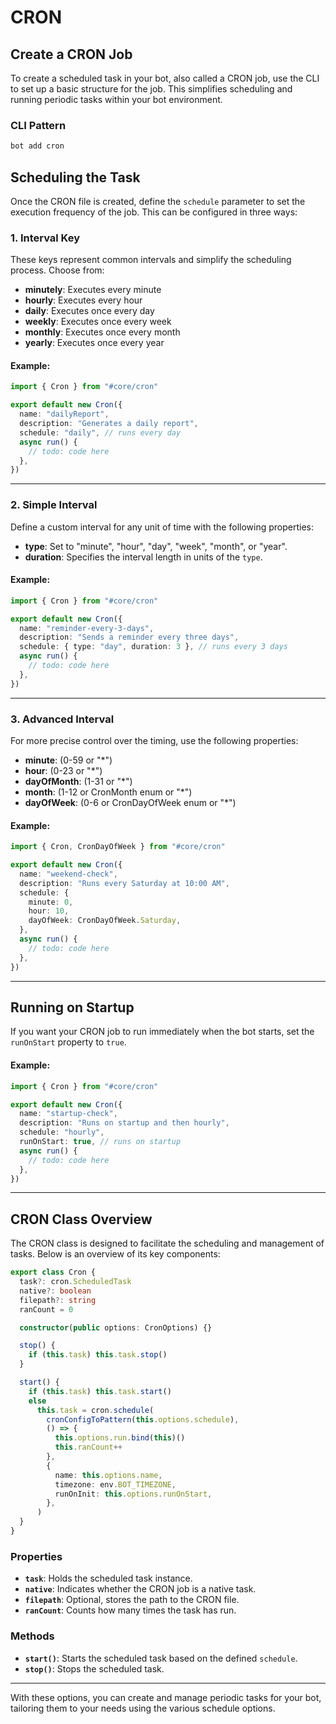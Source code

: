 # CRON

## Create a CRON Job

To create a scheduled task in your bot, also called a CRON job, use the CLI to set up a basic structure for the job. This simplifies scheduling and running periodic tasks within your bot environment.

### CLI Pattern

```bash
bot add cron
```

## Scheduling the Task

Once the CRON file is created, define the `schedule` parameter to set the execution frequency of the job. This can be configured in three ways:

### 1. Interval Key

These keys represent common intervals and simplify the scheduling process. Choose from:

- **minutely**: Executes every minute
- **hourly**: Executes every hour
- **daily**: Executes once every day
- **weekly**: Executes once every week
- **monthly**: Executes once every month
- **yearly**: Executes once every year

#### Example:

```typescript
import { Cron } from "#core/cron"

export default new Cron({
  name: "dailyReport",
  description: "Generates a daily report",
  schedule: "daily", // runs every day
  async run() {
    // todo: code here
  },
})
```

---

### 2. Simple Interval

Define a custom interval for any unit of time with the following properties:

- **type**: Set to "minute", "hour", "day", "week", "month", or "year".
- **duration**: Specifies the interval length in units of the `type`.

#### Example:

```typescript
import { Cron } from "#core/cron"

export default new Cron({
  name: "reminder-every-3-days",
  description: "Sends a reminder every three days",
  schedule: { type: "day", duration: 3 }, // runs every 3 days
  async run() {
    // todo: code here
  },
})
```

---

### 3. Advanced Interval

For more precise control over the timing, use the following properties:

- **minute**: (0-59 or "\*")
- **hour**: (0-23 or "\*")
- **dayOfMonth**: (1-31 or "\*")
- **month**: (1-12 or CronMonth enum or "\*")
- **dayOfWeek**: (0-6 or CronDayOfWeek enum or "\*")

#### Example:

```typescript
import { Cron, CronDayOfWeek } from "#core/cron"

export default new Cron({
  name: "weekend-check",
  description: "Runs every Saturday at 10:00 AM",
  schedule: {
    minute: 0,
    hour: 10,
    dayOfWeek: CronDayOfWeek.Saturday,
  },
  async run() {
    // todo: code here
  },
})
```

---

## Running on Startup

If you want your CRON job to run immediately when the bot starts, set the `runOnStart` property to `true`.

#### Example:

```typescript
import { Cron } from "#core/cron"

export default new Cron({
  name: "startup-check",
  description: "Runs on startup and then hourly",
  schedule: "hourly",
  runOnStart: true, // runs on startup
  async run() {
    // todo: code here
  },
})
```

---

## CRON Class Overview

The CRON class is designed to facilitate the scheduling and management of tasks. Below is an overview of its key components:

```typescript
export class Cron {
  task?: cron.ScheduledTask
  native?: boolean
  filepath?: string
  ranCount = 0

  constructor(public options: CronOptions) {}

  stop() {
    if (this.task) this.task.stop()
  }

  start() {
    if (this.task) this.task.start()
    else
      this.task = cron.schedule(
        cronConfigToPattern(this.options.schedule),
        () => {
          this.options.run.bind(this)()
          this.ranCount++
        },
        {
          name: this.options.name,
          timezone: env.BOT_TIMEZONE,
          runOnInit: this.options.runOnStart,
        },
      )
  }
}
```

### Properties

- **`task`**: Holds the scheduled task instance.
- **`native`**: Indicates whether the CRON job is a native task.
- **`filepath`**: Optional, stores the path to the CRON file.
- **`ranCount`**: Counts how many times the task has run.

### Methods

- **`start()`**: Starts the scheduled task based on the defined `schedule`.
- **`stop()`**: Stops the scheduled task.

---

With these options, you can create and manage periodic tasks for your bot, tailoring them to your needs using the various schedule options.
